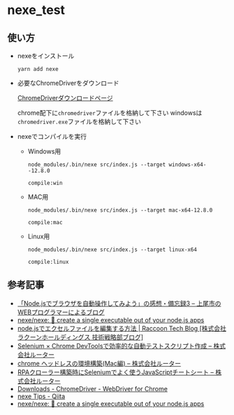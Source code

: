 # nexe_test

## 使い方　

- nexeをインストール
    ```
    yarn add nexe
    ```

- 必要なChromeDriverをダウンロード

    [ChromeDriverダウンロードページ](https://sites.google.com/a/chromium.org/chromedriver/downloads)

    chrome配下に`chromedriver`ファイルを格納して下さい
    windowsは`chromedriver.exe`ファイルを格納して下さい

- nexeでコンパイルを実行

    - Windows用
        ```
        node_modules/.bin/nexe src/index.js --target windows-x64--12.8.0
        ```
        ```
        compile:win
        ```

    - MAC用
        ```
        node_modules/.bin/nexe src/index.js --target mac-x64-12.8.0
        ```
        ```
        compile:mac
        ```

    - Linux用
        ```
        node_modules/.bin/nexe src/index.js --target linux-x64
        ```
        ```
        compile:linux
        ```

## 参考記事

- [「Node.jsでブラウザを自動操作してみよう」の感想・備忘録3 – 上尾市のWEBプログラマーによるブログ](https://ageo-soft.info/books/programming_books/javascript_books/268/)  
- [nexe/nexe: 🎉 create a single executable out of your node.js apps](https://github.com/nexe/nexe)  
- [node.jsでエクセルファイルを編集する方法 | Raccoon Tech Blog [株式会社ラクーンホールディングス 技術戦略部ブログ]](https://techblog.raccoon.ne.jp/archives/1610417694.html)  
- [Selenium × Chrome DevToolsで効率的な自動テストスクリプト作成 – 株式会社ルーター](https://rooter.jp/web-crawling/selenium_chrome_dev_tools/)
- [chrome ヘッドレスの環境構築(Mac編) – 株式会社ルーター](https://rooter.jp/web-crawling/setup-headless-chrome-mac/)
- [RPAクローラー構築時にSeleniumでよく使うJavaScriptチートシート – 株式会社ルーター](https://rooter.jp/web-crawling/selenium_execute_js/)
- [Downloads - ChromeDriver - WebDriver for Chrome](https://sites.google.com/a/chromium.org/chromedriver/downloads)
- [nexe Tips - Qiita](https://qiita.com/maruware/items/f0a3650d71726eadfdcf)
- [nexe/nexe: 🎉 create a single executable out of your node.js apps](https://github.com/nexe/nexe#target-string--object)


